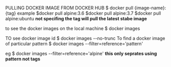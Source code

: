 PULLING DOCKER IMAGE FROM DOCKER HUB
$ docker pull {image-name}:{tag}
example
$docker pull alpine:3.6
$docker pull alpine:3.7
$docker pull alpine:ubuntu
**not specifing the tag will pull the latest stabe image**

to see the docker images on the local machine
$ docker images 

TO see docker image id 
$ docker images --no-trunc
To find a docker image of particular pattern
$ docker images --filter=reference='pattern'

eg
$ docker images --filter=reference='alpine'
**this only seprates using pattern not tags**
